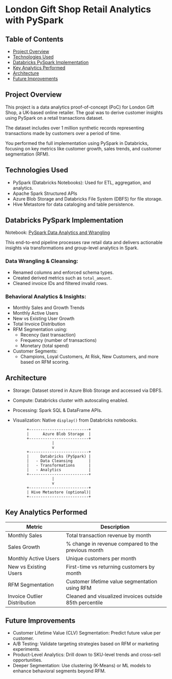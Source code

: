 # London Gift Shop Retail Analytics with PySpark

## Table of Contents
- [Project Overview](#project-overview)
- [Technologies Used](#technologies-used)
- [Databricks PySpark Implementation](#databricks-pyspark-implementation)
- [Key Analytics Performed](#key-analytics-performed)
- [Architecture](#architecture)
- [Future Improvements](#future-improvements)

## Project Overview
This project is a data analytics proof-of-concept (PoC) for London Gift Shop, a UK-based online retailer. The goal was to derive customer insights using PySpark on a retail transactions dataset.

The dataset includes over 1 million synthetic records representing transactions made by customers over a period of time.

You performed the full implementation using PySpark in Databricks, focusing on key metrics like customer growth, sales trends, and customer segmentation (RFM).

## Technologies Used
- PySpark (Databricks Notebooks): Used for ETL, aggregation, and analytics.
- Apache Spark Structured APIs
- Azure Blob Storage and Databricks File System (DBFS) for file storage.
- Hive Metastore for data cataloging and table persistence.

## Databricks PySpark Implementation

Notebook: [PySpark Data Analytics and Wrangling](./notebook/PySpark%20Data%20Analytics%20and%20Wrangling.ipynb)

This end-to-end pipeline processes raw retail data and delivers actionable insights via transformations and group-level analytics in Spark.

### Data Wrangling & Cleansing:
- Renamed columns and enforced schema types.
- Created derived metrics such as `total_amount`.
- Cleaned invoice IDs and filtered invalid rows.

### Behavioral Analytics & Insights:
- Monthly Sales and Growth Trends
- Monthly Active Users
- New vs Existing User Growth
- Total Invoice Distribution
- RFM Segmentation using:
  - Recency (last transaction)
  - Frequency (number of transactions)
  - Monetary (total spend)
- Customer Segments:
  - Champions, Loyal Customers, At Risk, New Customers, and more based on RFM scoring.

## Architecture

- Storage: Dataset stored in Azure Blob Storage and accessed via DBFS.
- Compute: Databricks cluster with autoscaling enabled.
- Processing: Spark SQL & DataFrame APIs.
- Visualization: Native `display()` from Databricks notebooks.


            +--------------------------+
            |      Azure Blob Storage  |
            +--------------------------+
                       |
                       v
            +--------------------------+
            |     Databricks (PySpark) |
            |   - Data Cleansing       |
            |   - Transformations      |
            |   - Analytics            |
            +--------------------------+
                       |
                       v
            +--------------------------+
            | Hive Metastore (optional)|
            +--------------------------+


## Key Analytics Performed

| Metric                        | Description                                           |
|------------------------------|-------------------------------------------------------|
| Monthly Sales                | Total transaction revenue by month                   |
| Sales Growth                 | % change in revenue compared to the previous month   |
| Monthly Active Users         | Unique customers per month                           |
| New vs Existing Users        | First-time vs returning customers by month           |
| RFM Segmentation             | Customer lifetime value segmentation using RFM       |
| Invoice Outlier Distribution | Cleaned and visualized invoices outside 85th percentile |

## Future Improvements

- Customer Lifetime Value (CLV) Segmentation: Predict future value per customer.
- A/B Testing: Validate targeting strategies based on RFM or marketing experiments.
- Product-Level Analytics: Drill down to SKU-level trends and cross-sell opportunities.
- Deeper Segmentation: Use clustering (K-Means) or ML models to enhance behavioral segments beyond RFM.


